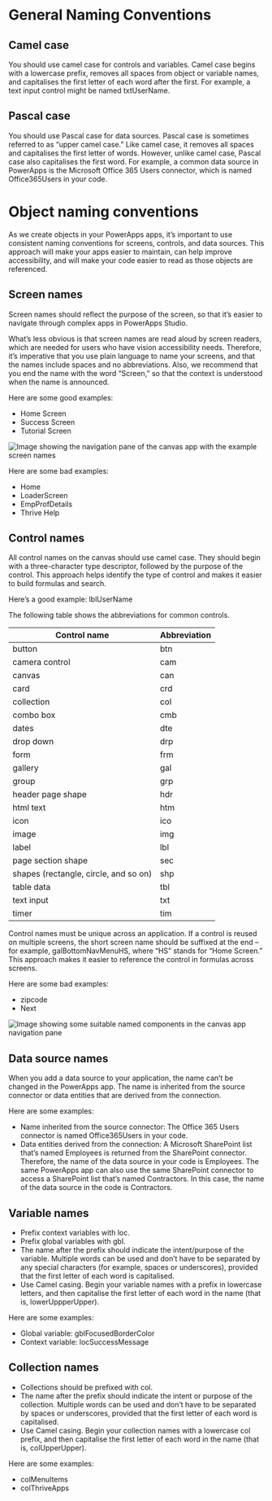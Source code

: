 # General Naming Conventions

## Camel case

You should use camel case for controls and variables. Camel case begins with a lowercase prefix, removes all spaces from object or variable names, and capitalises the first letter of each word after the first. For example, a text input control might be named txtUserName.

## Pascal case

You should use Pascal case for data sources. Pascal case is sometimes referred to as “upper camel case.” Like camel case, it removes all spaces and capitalises the first letter of words. However, unlike camel case, Pascal case also capitalises the first word. For example, a common data source in PowerApps is the Microsoft Office 365 Users connector, which is named Office365Users in your code.

# Object naming conventions

As we create objects in your PowerApps apps, it’s important to use consistent naming conventions for screens, controls, and data sources. This approach will make your apps easier to maintain, can help improve accessibility, and will make your code easier to read as those objects are referenced.

## Screen names

Screen names should reflect the purpose of the screen, so that it’s easier to navigate through complex apps in PowerApps Studio.

What’s less obvious is that screen names are read aloud by screen readers, which are needed for users who have vision accessibility needs. Therefore, it’s imperative that you use plain language to name your screens, and that the names include spaces and no abbreviations. Also, we recommend that you end the name with the word “Screen,” so that the context is understood when the name is announced.

Here are some good examples:

- Home Screen
- Success Screen
- Tutorial Screen

![Image showing the navigation pane of the canvas app with the example screen names](../..//assets/screen-naming.png)

Here are some bad examples:

- Home
- LoaderScreen
- EmpProfDetails
- Thrive Help

## Control names

All control names on the canvas should use camel case. They should begin with a three-character type descriptor, followed by the purpose of the control. This approach helps identify the type of control and makes it easier to build formulas and search.

Here’s a good example: lblUserName

The following table shows the abbreviations for common controls.

| Control name | Abbreviation |
| --- | --- |
| button | btn |
| camera control | cam |
| canvas | can |
| card | crd |
| collection | col |
| combo box |	cmb |
| dates | dte |
| drop down | drp |
| form | frm |
| gallery | gal |
| group |	grp |
| header page shape | hdr |
| html text | htm |
| icon | ico |
| image | img |
| label | lbl |
| page section shape | sec |
| shapes (rectangle, circle, and so on) | shp |
| table data | tbl |
| text input | txt |
| timer | tim |

Control names must be unique across an application. If a control is reused on multiple screens, the short screen name should be suffixed at the end – for example, galBottomNavMenuHS, where “HS” stands for “Home Screen.” This approach makes it easier to reference the control in formulas across screens.

Here are some bad examples:
- zipcode
- Next

![Image showing some suitable named components in the canvas app navigation pane](../../assets/control-naming.png)

## Data source names

When you add a data source to your application, the name can’t be changed in the PowerApps app. The name is inherited from the source connector or data entities that are derived from the connection.

Here are some examples:

- Name inherited from the source connector: The Office 365 Users connector is named Office365Users in your code.
- Data entities derived from the connection: A Microsoft SharePoint list that’s named Employees is returned from the SharePoint connector. Therefore, the name of the data source in your code is Employees. The same PowerApps app can also use the same SharePoint connector to access a SharePoint list that’s named Contractors. In this case, the name of the data source in the code is Contractors.

## Variable names

- Prefix context variables with loc.
- Prefix global variables with gbl.
- The name after the prefix should indicate the intent/purpose of the variable. Multiple words can be used and don’t have to be separated by any special characters (for example, spaces or underscores), provided that the first letter of each word is capitalised.
- Use Camel casing. Begin your variable names with a prefix in lowercase letters, and then capitalise the first letter of each word in the name (that is, lowerUppperUpper).

Here are some examples:

- Global variable: gblFocusedBorderColor
- Context variable: locSuccessMessage

## Collection names

- Collections should be prefixed with col.
- The name after the prefix should indicate the intent or purpose of the collection. Multiple words can be used and don’t have to be separated by spaces or underscores, provided that the first letter of each word is capitalised.
- Use Camel casing. Begin your collection names with a lowercase col prefix, and then capitalise the first letter of each word in the name (that is, colUpperUpper).

Here are some examples:

- colMenuItems
- colThriveApps
